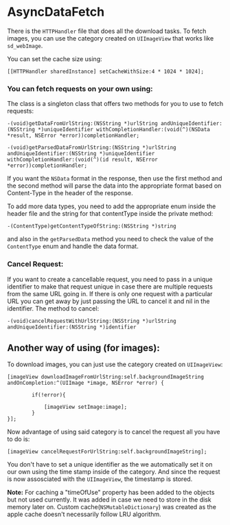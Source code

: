 # AsyncDataFetch

There is the `HTTPHandler` file that does all the download tasks. To fetch images, you can use the category created on `UIImageView` that works like `sd_webImage`. 

You can set the cache size using:

```
[[HTTPHandler sharedInstance] setCacheWithSize:4 * 1024 * 1024];
```
### You can fetch requests on your own using:

The class is a singleton class that offers two methods for you to use to fetch requests:

```
-(void)getDataFromUrlString:(NSString *)urlString andUniqueIdentifier:(NSString *)uniqueIdentifier withCompletionHandler:(void(^)(NSData *result, NSError *error))completionHandler;

-(void)getParsedDataFromUrlString:(NSString *)urlString andUniqueIdentifier:(NSString *)uniqueIdentifier withCompletionHandler:(void(^)(id result, NSError *error))completionHandler;
```

If you want the `NSData` format in the response, then use the first method and the second method will parse the data into the appropriate format based on Content-Type in the header of the response. 

To add more data types, you need to add the appropriate enum inside the header file and the string for that contentType inside the private method:
```
-(ContentType)getContentTypeOfString:(NSString *)string
```
and also in the `getParsedData` method you need to check the value of the `ContentType` enum and handle the data format.

### Cancel Request:

If you want to create a cancellable request, you need to pass in a unique identifier to make that request unique in case there are multiple requests from the same URL going in. If there is only one request with a particular URL you can get away by just passing the URL to cancel it and nil in the identifier. The method to cancel:

```
-(void)cancelRequestWithUrlString:(NSString *)urlString andUniqueIdentifier:(NSString *)identifier
```

## Another way of using (for images):
To download images, you can just use the category created on `UIImageView`:

```
[imageView downloadImageFromUrlString:self.backgroundImageString andOnCompletion:^(UIImage *image, NSError *error) {
        
        if(!error){
            
            [imageView setImage:image];
        }
}];
```

Now advantage of using said category is to cancel the request all you have to do is:

```
[imageView cancelRequestForUrlString:self.backgroundImageString];
```
You don't have to set a unique identifier as the we automatically set it on our own using the time stamp inside of the category. And since the request is now assosciated with the `UIImageView`, the timestamp is stored.

**Note:** For caching a "timeOfUse" property has been added to the objects but not used currently. It was added in case we need to store in the disk memory later on. Custom cache(`NSMutableDictionary`) was created as the apple cache doesn't necessarily follow LRU algorithm.  
